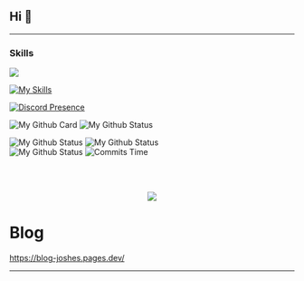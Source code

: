 ## Hi 👋

---

### Skills

![](https://komarev.com/ghpvc/?username=CoolJosh0221)

[![My Skills](https://skillicons.dev/icons?i=python,js,html,css,tailwindcss,c,cpp,rust,unity,vscode,neovim,md,discord,github,githubactions,git,linux,docker,bash,cmake,django,tensorflow,qt,nodejs&perline=8)](https://skillicons.dev)

[![Discord Presence](https://lanyard.cnrad.dev/api/847772018928779285)](https://discord.com/users/847772018928779285)

![My Github Card](https://github-profile-trophy.vercel.app/?username=cooljosh0221&theme=dracula&no-frame=true&row=1&column=7)
![My Github Status](https://github-profile-summary-cards.vercel.app/api/cards/profile-details?username=cooljosh0221&theme=ayu_mirage)

<div style="display: flex width: 200px;">
  <img src="https://github-profile-summary-cards.vercel.app/api/cards/repos-per-language?username=cooljosh0221&theme=ayu_mirage" alt="My Github Status" style="flex: 1;">
  <img src="https://github-profile-summary-cards.vercel.app/api/cards/most-commit-language?username=cooljosh0221&theme=ayu_mirage" alt="My Github Status" style="flex: 1;">
</div>

<div style="display: flex width: 200px;">
  <img src="https://github-profile-summary-cards.vercel.app/api/cards/stats?username=cooljosh0221&theme=ayu_mirage" alt="My Github Status" style="flex: 1;">
  <img src="https://github-profile-summary-cards.vercel.app/api/cards/productive-time?username=cooljosh0221&theme=ayu_mirage&utcOffset=8" alt="Commits Time" style="flex: 1;">
</div>

<br><br>

<div align="center">
<a href="https://www.youtube.com/watch?v=dQw4w9WgXcQ"><img src="https://hits.seeyoufarm.com/api/count/incr/badge.svg?url=https%3A%2F%2Fdiscord.gg%2FQwXXNGNkeh&count_bg=%2379C83D&title_bg=%23555555&icon=&icon_color=%23E7E7E7&title=Join+my+discord+server&edge_flat=false"/></a>
</div>

# Blog

<https://blog-joshes.pages.dev/>

<hr>
